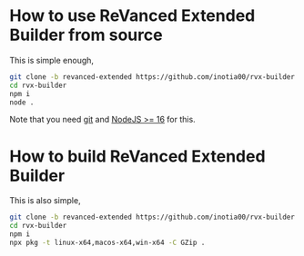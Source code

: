 # How to use ReVanced Extended Builder from source

This is simple enough,

```bash
git clone -b revanced-extended https://github.com/inotia00/rvx-builder.git
cd rvx-builder
npm i
node .
```

Note that you need [git](https://git-scm.com/downloads) and [NodeJS >= 16](https://nodejs.org/en/) for this.

# How to build ReVanced Extended Builder

This is also simple,

```bash
git clone -b revanced-extended https://github.com/inotia00/rvx-builder.git
cd rvx-builder
npm i
npx pkg -t linux-x64,macos-x64,win-x64 -C GZip .
```
